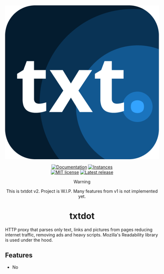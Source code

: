 <div align="center">

![txtdot logo](https://github.com/TempoWorks/.github/raw/main/imgs/txtdotv2.png)

<a href="https://tempoworks.github.io/documentation"><img alt="Documentation" src="https://img.shields.io/badge/Documentation-blue"></a>
<a href="https://github.com/tempoworks/instances"><img alt="Instances" src="https://img.shields.io/badge/Instances-blue"></a>
<br>
<a href="https://github.com/tempoworks/txtdot/blob/main/LICENSE"><img alt="MIT license" src="https://img.shields.io/github/license/tempoworks/txtdot?color=blue"></a>
<a href="https://github.com/tempoworks/txtdot/releases/latest"><img alt="Latest release" src="https://img.shields.io/github/v/release/tempoworks/txtdot?display_name=release"></a>

> [!WARNING]
> This is txtdot v2. Project is W.I.P. Many features from v1 is not implemented yet.

# txtdot

</div>

HTTP proxy that parses only text, links and pictures from pages
reducing internet traffic, removing ads and heavy scripts.
Mozilla's Readability library is used under the hood.

## Features

- No
